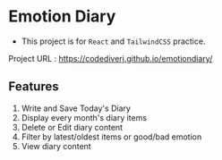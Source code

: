 # Emotion Diary

- This project is for `React` and `TailwindCSS` practice.

Project URL : https://codediverj.github.io/emotiondiary/

## Features

1. Write and Save Today's Diary
2. Display every month's diary items
3. Delete or Edit diary content
4. Filter by latest/oldest items or good/bad emotion
5. View diary content

